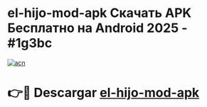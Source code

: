# el-hijo-mod-apk Скачать APK Бесплатно на Android 2025 - #1g3bc

[![acn](https://github.com/user-attachments/assets/0f9c940e-d8b0-45ae-aac7-cd30a18b3e1c)](https://apps.freeplayer.one?title=el-hijo-mod-apk&ref=9RF)

# 👉🔴 Descargar [el-hijo-mod-apk](https://apps.freeplayer.one?title=el-hijo-mod-apk&ref=9RF)